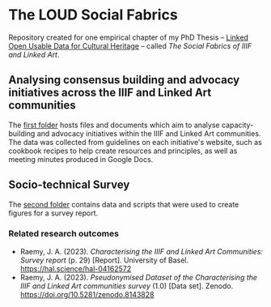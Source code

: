 # The LOUD Social Fabrics

Repository created for one empirical chapter of my PhD Thesis – [Linked Open Usable Data for Cultural Heritage](https://phd.julsraemy.ch) – called _The Social Fabrics of IIIF and Linked Art_. 

## Analysing consensus building and advocacy initiatives across the IIIF and Linked Art communities

The [first folder](01_consensus-advocacy) hosts files and documents which aim  to analyse capacity-building and advocacy initiatives within the IIIF and Linked Art communities. The data was collected from guidelines on each initiative's website, such as cookbook recipes to help create resources and principles, as well as meeting minutes produced in Google Docs.

## Socio-technical Survey

The [second folder](02_survey) contains data and scripts that were used to create figures for a survey report.

### Related research outcomes

- Raemy, J. A. (2023). _Characterising the IIIF and Linked Art Communities: Survey report_ (p. 29) [Report]. University of Basel. https://hal.science/hal-04162572
- Raemy, J. A. (2023). _Pseudonymised Dataset of the Characterising the IIIF and Linked Art communities survey_ (1.0) [Data set]. Zenodo. https://doi.org/10.5281/zenodo.8143828

